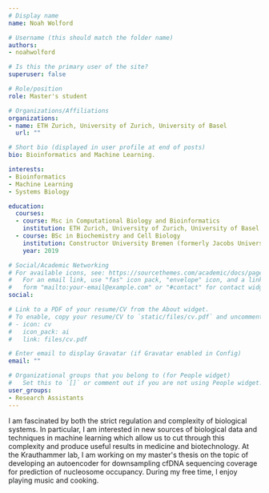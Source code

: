 ```yaml
---
# Display name
name: Noah Wolford

# Username (this should match the folder name)
authors:
- noahwolford

# Is this the primary user of the site?
superuser: false

# Role/position
role: Master's student

# Organizations/Affiliations
organizations:
- name: ETH Zurich, University of Zurich, University of Basel
  url: ""

# Short bio (displayed in user profile at end of posts)
bio: Bioinformatics and Machine Learning.

interests:
- Bioinformatics
- Machine Learning
- Systems Biology

education:
  courses:
  - course: Msc in Computational Biology and Bioinformatics
    institution: ETH Zurich, University of Zurich, University of Basel
  - course: BSc in Biochemistry and Cell Biology
    institution: Constructor University Bremen (formerly Jacobs University)
    year: 2019

# Social/Academic Networking
# For available icons, see: https://sourcethemes.com/academic/docs/page-builder/#icons
#   For an email link, use "fas" icon pack, "envelope" icon, and a link in the
#   form "mailto:your-email@example.com" or "#contact" for contact widget.
social:

# Link to a PDF of your resume/CV from the About widget.
# To enable, copy your resume/CV to `static/files/cv.pdf` and uncomment the lines below.
# - icon: cv
#   icon_pack: ai
#   link: files/cv.pdf

# Enter email to display Gravatar (if Gravatar enabled in Config)
email: ""

# Organizational groups that you belong to (for People widget)
#   Set this to `[]` or comment out if you are not using People widget.
user_groups:
- Research Assistants
---
```


I am fascinated by both the strict regulation and complexity of biological systems.
In particular, I am interested in new sources of biological data and techniques in machine learning which allow us to cut through this complexity and produce useful results in medicine and biotechnology.
At the Krauthammer lab, I am working on my master's thesis on the topic of developing an autoencoder for downsampling cfDNA sequencing coverage for prediction of nucleosome occupancy.
During my free time, I enjoy playing music and cooking.
